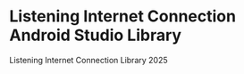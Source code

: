 # Listening Internet Connection Android Studio Library


Listening Internet Connection Library 2025
